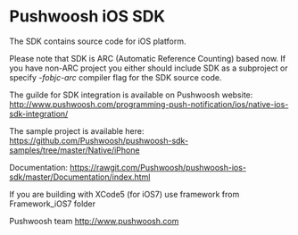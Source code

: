 Pushwoosh iOS SDK
=====================
The SDK contains source code for iOS platform.

Please note that SDK is ARC (Automatic Reference Counting) based now. If you have non-ARC project you either should include SDK as a subproject or specify *-fobjc-arc* compiler flag for the SDK source code.

The guilde for SDK integration is available on Pushwoosh website:  
http://www.pushwoosh.com/programming-push-notification/ios/native-ios-sdk-integration/

The sample project is available here:  
https://github.com/Pushwoosh/pushwoosh-sdk-samples/tree/master/Native/iPhone

Documentation:
https://rawgit.com/Pushwoosh/pushwoosh-ios-sdk/master/Documentation/index.html

If you are building with XCode5 (for iOS7) use framework from Framework_iOS7 folder

Pushwoosh team
http://www.pushwoosh.com
